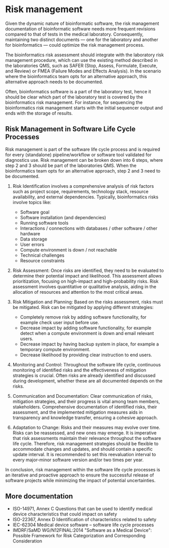 # Risk management

Given the dynamic nature of bioinformatic software, the risk management documentation of bioinformatic software needs more frequent revisions compared to that of tests in the medical laboratory. Consequently, maintaining two distinct documents — one for the laboratory and another for bioinformatics — could optimize the risk management process.

The bioinformatics risk assessment should integrate with the laboratory risk management procedure, which can use the existing method described in the laboratories QMS, such as SAFER (Stop, Assess, Formulate, Execute, and Review) or FMEA (Failure Modes and Effects Analysis). In the scenario where the bioinformatics team opts for an alternative approach, this alternative approach needs to be documented.

Often, bioinformatics software is a part of the laboratory test, hence it should be clear which part of the laboratory test is covered by the bioinformatics risk management. For instance, for sequencing the bioinformatics risk management starts with the initial sequencer output and ends with the storage of results.

## Risk Management in Software Life Cycle Processes

Risk management is part of the software life cycle process and is required for every (standalone) pipeline/workflow or software tool validated for diagnostics use. Risk management can be broken down into 6 steps, where step 2 and 3 should be part of the laboratories QMS. When the bioinformatics team opts for an alternative approach, step 2 and 3 need to be documented.

1. Risk Identification involves a comprehensive analysis of risk factors such as project scope, requirements, technology stack, resource availability, and external dependencies.
   Typically, bioinformatics risks involve topics like:
    - Software goal
    - Software installation (and dependencies)
    - Running software tools
    - Interactions / connections with databases / other software / other hardware
    - Data storage
    - User errors
    - Compute environment is down / not reachable
    - Technical challenges
    - Resource constraints
2. Risk Assessment: Once risks are identified, they need to be evaluated to determine their potential impact and likelihood. This assessment allows prioritization, focusing on high-impact and high-probability risks. Risk assessment involves quantitative or qualitative analysis, aiding in the allocation of resources and attention to the most critical areas.
3. Risk Mitigation and Planning: Based on the risks assessment, risks must be mitigated. Risk can be mitigated by applying different strategies:

    - Completely remove risk by adding software functionality, for example check user input before use.
    - Decrease impact by adding software functionality, for example detect when a compute environment is down and email relevant users.
    - Decrease impact by having backup system in place, for example a temporary compute environment.
    - Decrease likelihood by providing clear instruction to end users.

4. Monitoring and Control: Throughout the software life cycle, continuous monitoring of identified risks and the effectiveness of mitigation strategies is crucial. Often risks are already identified and discussed during development, whether these are all documented depends on the risks.
5. Communication and Documentation: Clear communication of risks, mitigation strategies, and their progress is vital among team members, stakeholders. Comprehensive documentation of identified risks, their assessment, and the implemented mitigation measures aids in transparency and knowledge transfer, ensuring a cohesive approach.
6. Adaptation to Change: Risks and their measures may evolve over time. Risks can be reassessed, and new ones may emerge. It is imperative that risk assessments maintain their relevance throughout the software life cycle. Therefore, risk management strategies should be flexible to accommodate changes and updates, and should contain a specific update interval. It is recommended to set this reevaluation interval to every major-minor software version and/or two times per year.

In conclusion, risk management within the software life cycle processes is an iterative and proactive approach to ensure the successful release of software projects while minimizing the impact of potential uncertainties.

## More documentation

-   ISO-14971, Annex C Questions that can be used to identify medical device characteristics that could impact on safety
-   ISO-22367, Annex D Identification of characteristics related to safety
-   IEC-62304 Medical device software – software life cycle processes
-   IMDRF/SaMD WG/N12FINAL:2014 "Software as a Medical Device": Possible Framework for Risk Categorization and Corresponding Consideration
